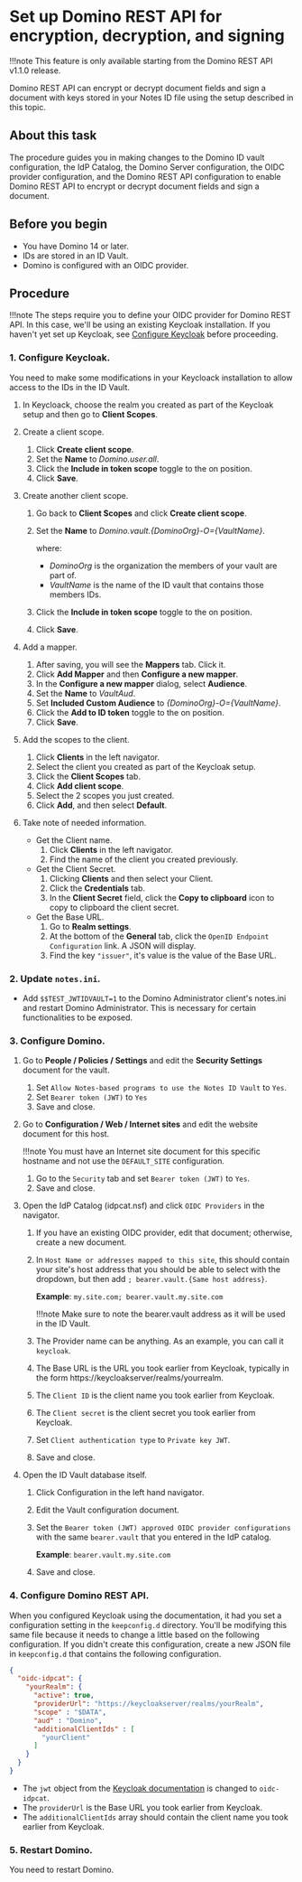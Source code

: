# Set up Domino REST API for encryption, decryption, and signing

!!!note
    This feature is only available starting from the Domino REST API v1.1.0 release. 

Domino REST API can encrypt or decrypt document fields and sign a document with keys stored in your Notes ID file using the setup described in this topic.

## About this task

The procedure guides you in making changes to the Domino ID vault configuration, the IdP Catalog, the Domino Server configuration, the OIDC provider configuration, and the Domino REST API configuration to enable Domino REST API to encrypt or decrypt document fields and sign a document.

## Before you begin

- You have Domino 14 or later.
- IDs are stored in an ID Vault.
- Domino is configured with an OIDC provider.

## Procedure
  
!!!note
    The steps require you to define your OIDC provider for Domino REST API. In this case, we'll be using an existing Keycloak installation. If you haven't yet set up Keycloak, see [Configure Keycloak](../IdP/configuringKeycloak.md) before proceeding.

### 1. Configure Keycloak.

You need to make some modifications in your Keycloack installation to allow access to the IDs in the ID Vault.

1. In Keycloack, choose the realm you created as part of the Keycloak setup and then go to **Client Scopes**.
1. Create a client scope.
    1. Click **Create client scope**.
    1. Set the **Name** to *Domino.user.all*.
    1. Click the **Include in token scope** toggle to the on position.
    1. Click **Save**.
1. Create another client scope.
    1. Go back to **Client Scopes** and click **Create client scope**.
    1. Set the **Name** to *Domino.vault.{DominoOrg}-O={VaultName}*.
    
        where: 
        - *DominoOrg* is the organization the members of your vault are part of.
        - *VaultName* is the name of the ID vault that contains those members IDs.  
    
    1. Click the **Include in token scope** toggle to the on position.
    1. Click **Save**.

1. Add a mapper.
    1. After saving, you will see the **Mappers** tab. Click it.
    1. Click **Add Mapper** and then **Configure a new mapper**.
    1. In the **Configure a new mapper** dialog, select **Audience**.
    1. Set the **Name** to *VaultAud*.
    1. Set **Included Custom Audience** to *{DominoOrg}-O={VaultName}*.
    1. Click the **Add to ID token** toggle to the on position.
    1. Click **Save**.

1. Add the scopes to the client.
    1. Click **Clients** in the left navigator.
	1. Select the client you created as part of the Keycloak setup.
	1. Click the **Client Scopes** tab.
	1. Click **Add client scope**.
	1. Select the 2 scopes you just created.
	1. Click **Add**, and then select **Default**.

1. Take note of needed information.
    - Get the Client name.
        1. Click **Clients** in the left navigator.
        1. Find the name of the client you created previously.
    - Get the Client Secret.
        1. Clicking **Clients** and then select your Client.
        1. Click the **Credentials** tab. 
        1. In the **Client Secret** field, click the **Copy to clipboard** icon to copy to clipboard the client secret.
    - Get the Base URL.
        1. Go to **Realm settings**.
        1. At the bottom of the **General** tab, click the `OpenID Endpoint Configuration` link. A JSON will display. 
        1. Find the key `"issuer"`, it's value is the value of the Base URL.  


### 2. Update `notes.ini`. 

- Add `$$TEST_JWTIDVAULT=1` to the Domino Administrator client's notes.ini and restart Domino Administrator. This is necessary for certain functionalities to be exposed.

### 3. Configure Domino.

1. Go to **People / Policies / Settings** and edit the **Security Settings** document for the vault.  
  
    1. Set `Allow Notes-based programs to use the Notes ID Vault` to `Yes`.
    2. Set `Bearer token (JWT)` to `Yes`
    3. Save and close.

2. Go to **Configuration / Web / Internet sites** and edit the website document for this host.
  
    !!!note
        You must have an Internet site document for this specific hostname and not use the `DEFAULT_SITE` configuration.
  
    1. Go to the `Security` tab and set `Bearer token (JWT)` to `Yes`.
    2. Save and close.

3. Open the IdP Catalog (idpcat.nsf) and click `OIDC Providers` in the navigator. 
    
    1. If you have an existing OIDC provider, edit that document; otherwise, create a new document.
    2. In `Host Name or addresses mapped to this site`, this should contain your site's host address that you should be able to select with the dropdown, but then add `; bearer.vault.{Same host address}`.
    
        **Example**: `my.site.com; bearer.vault.my.site.com`  
        
        !!!note
            Make sure to note the bearer.vault address as it will be used in the ID Vault.
  
    1. The Provider name can be anything. As an example, you can call it `keycloak`.
    1. The Base URL is the URL you took earlier from Keycloak, typically in the form https://keycloakserver/realms/yourrealm.
    1. The `Client ID` is the client name you took earlier from Keycloak.
    1. The `Client secret` is the client secret you took earlier from Keycloak.
    1. Set `Client authentication type` to `Private key JWT`.
    1. Save and close.

4. Open the ID Vault database itself.
    
    1. Click Configuration in the left hand navigator.
    2. Edit the Vault configuration document.
    3. Set the `Bearer token (JWT) approved OIDC provider configurations` with the same `bearer.vault` that you entered in the IdP catalog.
    
        **Example**: `bearer.vault.my.site.com`
    
    4. Save and close.
  
### 4. Configure Domino REST API.

When you configured Keycloak using the documentation, it had you set a configuration setting in the `keepconfig.d` directory. You'll be modifying this same file because it needs to change a little based on the following configuration. If you didn't create this configuration, create a new JSON file in `keepconfig.d` that contains the following configuration.

```json
{
  "oidc-idpcat": {
    "yourRealm": {
	  "active": true,
      "providerUrl": "https://keycloakserver/realms/yourRealm",
	  "scope" : "$DATA",
	  "aud" : "Domino",
	  "additionalClientIds" : [
		"yourClient"
	  ]
    }
  }
}
```

- The `jwt` object from the [Keycloak documentation](../IdP/configuringKeycloak.md) is changed to `oidc-idpcat`.
- The `providerUrl` is the Base URL you took earlier from Keycloak.
- The `additionalClientIds` array should contain the client name you took earlier from Keycloak.

### 5. Restart Domino. 

You need to restart Domino. 